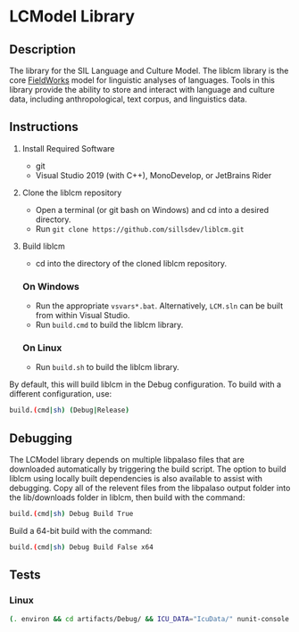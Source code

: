 # LCModel Library

## Description

The library for the SIL Language and Culture Model.
The liblcm library is the core [FieldWorks](github.com/sillsdev/FieldWorks) model for linguistic analyses of languages.
Tools in this library provide the ability to store and interact with language and culture data, including anthropological,
text corpus, and linguistics data.

## Instructions

1. Install Required Software

	- git
	- Visual Studio 2019 (with C++), MonoDevelop, or JetBrains Rider

2. Clone the liblcm repository

	- Open a terminal (or git bash on Windows) and cd into a desired directory.
	- Run `git clone https://github.com/sillsdev/liblcm.git`

3. Build liblcm

	- cd into the directory of the cloned liblcm repository.

	### On Windows

	- Run the appropriate `vsvars*.bat`. Alternatively, `LCM.sln` can be built from within Visual Studio.
	- Run `build.cmd` to build the liblcm library.

	### On Linux

	- Run `build.sh` to build the liblcm library.

By default, this will build liblcm in the Debug configuration.
To build with a different configuration, use:

```bash
build.(cmd|sh) (Debug|Release)
```

## Debugging

The LCModel library depends on multiple libpalaso files that are downloaded automatically by triggering the build script. The option to build liblcm using locally built dependencies is also available to assist with debugging. Copy all of the relevent files from the libpalaso output folder into the lib/downloads folder in liblcm, then build with the command:

```bash
build.(cmd|sh) Debug Build True
```

Build a 64-bit build with the command:

```bash
build.(cmd|sh) Debug Build False x64
```

## Tests

### Linux

```bash
(. environ && cd artifacts/Debug/ && ICU_DATA="IcuData/" nunit-console SIL.LCModel*Tests.dll )
```
